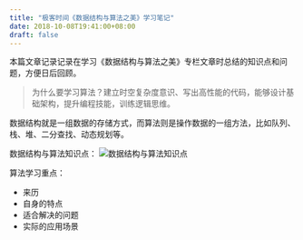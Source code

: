 ```yaml
---
title: "极客时间《数据结构与算法之美》学习笔记"
date: 2018-10-08T19:41:00+08:00
draft: false
---
```


本篇文章记录记录在学习《数据结构与算法之美》专栏文章时总结的知识点和问题，方便日后回顾。

>为什么要学习算法？建立时空复杂度意识、写出高性能的代码，能够设计基础架构，提升编程技能，训练逻辑思维。

数据结构就是一组数据的存储方式，而算法则是操作数据的一组方法，比如队列、栈、堆、二分查找、动态规划等。

数据结构与算法知识点：
![数据结构与算法知识点](https://static001.geekbang.org/resource/image/91/a7/913e0ababe43a2d57267df5c5f0832a7.jpg)

算法学习重点：
- 来历
- 自身的特点
- 适合解决的问题
- 实际的应用场景